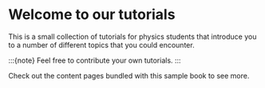# Welcome to our tutorials

This is a small collection of tutorials for physics students that introduce you
to a number of different topics that you could encounter.


:::{note}
Feel free to contribute your own tutorials.
:::

Check out the content pages bundled with this sample book to see more.

